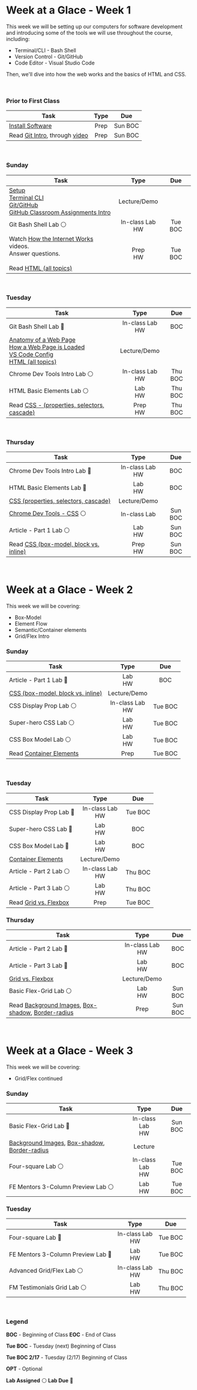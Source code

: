 # Week at a Glace - Week 1

This week we will be setting up our computers for software development and introducing some of the tools we will use throughout the course, including:
* Terminal/CLI - Bash Shell
* Version Control - Git/GitHub
* Code Editor - Visual Studio Code

Then, we'll dive into how the web works and the basics of HTML and CSS.

<br/>

### Prior to First Class

Task | Type | Due 
-------|:-:|:-:
 [Install Software](https://github.com/hoc-courses/shared-resources/blob/main/software-installation.md) | Prep | Sun BOC
Read [Git Intro](https://github.com/hoc-courses/shared-resources/blob/main/git-github-intro.md), through [video](https://www.youtube.com/watch?v=rbZf3lPMOYY&list=PLVYDhqbgYpYXbAL_Hps1Y--THRmaTFipj&index=9) | Prep | Sun BOC

<br/>

### Sunday
Task | Type | Due 
-------|:-:|:-:
[Setup](https://github.com/hoc-courses/shared-resources/blob/main/software-installation.md)<br/>[Terminal CLI](https://github.com/hoc-courses/shared-resources/blob/main/terminal-cli-intro.md)<br/> [Git/GitHub](https://github.com/hoc-courses/shared-resources/blob/main/git-github-intro.md)<br/>  [GitHub Classroom Assignments Intro](https://github.com/hoc-courses/shared-resources/blob/main/github-classroom-intro.md) | Lecture/Demo | 
Git Bash Shell Lab :white_circle:  | In-class Lab <br/>HW | Tue BOC
Watch [How the Internet Works](https://chnn-anne.gitbook.io/html-css/how-the-web-works/dns-tcp-ip-http-html) videos. <br/>Answer questions.<br/><br/> Read [HTML (all topics)](https://chnn-anne.gitbook.io/html-css/html-css-intro/html-intro)  | Prep<br/>HW| Tue BOC |

<br/>

### Tuesday
Task | Type | Due 
-------|:-:|:-:
Git Bash Shell Lab :red_circle: | In-class Lab<br/>HW | BOC
[Anatomy of a Web Page](https://chnn-anne.gitbook.io/html-css/how-the-web-works/anatomy-of-a-web-page) <br/>[How a Web Page is Loaded](https://chnn-anne.gitbook.io/html-css/how-the-web-works/how-a-web-page-gets-loaded)<br/> [VS Code Config](https://github.com/hoc-courses/shared-resources/blob/main/vs-code-intro.md) <br/> [HTML (all topics)](https://chnn-anne.gitbook.io/html-css/html-css-intro/html-intro) | Lecture/Demo | 
Chrome Dev Tools Intro Lab :white_circle: | In-class Lab<br/>HW | Thu BOC
HTML Basic Elements Lab :white_circle: | Lab<br/>HW | Thu BOC
Read [CSS - (properties, selectors, cascade)](https://chnn-anne.gitbook.io/html-css/html-css-intro/css-intro)  | Prep<br/>HW| Thu BOC |

<br/>

### Thursday
Task | Type | Due 
-------|:-:|:-:
Chrome Dev Tools Intro Lab :red_circle: | In-class Lab<br/>HW | BOC
HTML Basic Elements Lab :red_circle: | Lab<br/>HW | BOC
[CSS (properties, selectors, cascade)](https://chnn-anne.gitbook.io/html-css/html-css-intro/css-intro)| Lecture/Demo |
[Chrome Dev Tools - CSS](https://developer.chrome.com/docs/devtools/css/) :white_circle:| In-class Lab | Sun BOC 
Article - Part 1 Lab :white_circle: | Lab<br/>HW | Sun BOC
Read [CSS (box-model, block vs. inline)](https://chnn-anne.gitbook.io/html-css/html-css-intro/css-intro) | Prep<br/>HW| Sun BOC |
<br/>

# Week at a Glace - Week 2

This week we will be covering:
* Box-Model
* Element Flow
* Semantic/Container elements
* Grid/Flex Intro


### Sunday
Task | Type | Due 
-------|:-:|:-:
Article - Part 1 Lab :red_circle: | Lab<br/>HW | BOC
[CSS (box-model, block vs. inline)](https://chnn-anne.gitbook.io/html-css/html-css-intro/css-intro) | Lecture/Demo | |
CSS Display Prop Lab :white_circle: | In-class Lab<br/>HW | Tue BOC
Super-hero CSS Lab :white_circle: | Lab<br/>HW | Tue BOC
CSS Box Model Lab :white_circle: | Lab<br/>HW | Tue BOC
Read [Container Elements](https://chnn-anne.gitbook.io/html-css/html-css-intro/layout/containers) | Prep <br/>|  Tue BOC |
<br/>

### Tuesday
Task | Type | Due 
-------|:-:|:-:
CSS Display Prop Lab :red_circle: | In-class Lab<br/>HW | Tue BOC
Super-hero CSS Lab :red_circle: | Lab<br/>HW | BOC
CSS Box Model Lab :red_circle: | Lab<br/>HW | BOC
[Container Elements](https://chnn-anne.gitbook.io/html-css/html-css-intro/layout/containers) | Lecture/Demo | 
Article - Part 2 Lab :white_circle: | In-class Lab<br/>HW | Thu BOC
Article - Part 3 Lab :white_circle: | Lab<br/>HW | Thu BOC
Read [Grid vs. Flexbox](https://chnn-anne.gitbook.io/html-css/html-css-intro/layout/grid-vs-flexbox) | Prep | Tue BOC

### Thursday
Task | Type | Due 
-------|:-:|:-:
Article - Part 2 Lab :red_circle: | In-class Lab<br/>HW | BOC
Article - Part 3 Lab :red_circle: | Lab<br/>HW | BOC
[Grid vs. Flexbox](https://chnn-anne.gitbook.io/html-css/html-css-intro/layout/grid-vs-flexbox) | Lecture/Demo | 
Basic Flex-Grid Lab :white_circle: | Lab<br/>HW | Sun BOC
Read [Background Images](https://chnn-anne.gitbook.io/html-css/miscellaneous-topics/background-image), [Box-shadow](https://chnn-anne.gitbook.io/html-css/miscellaneous-topics/box-shadow), [Border-radius](https://chnn-anne.gitbook.io/html-css/miscellaneous-topics/border-radius) | Prep <br/>|  Sun BOC |

<br/>

# Week at a Glace - Week 3

This week we will be covering:
* Grid/Flex continued

### Sunday
Task | Type | Due 
-------|:-:|:-:
Basic Flex-Grid Lab :red_circle: | In-class Lab<br/>HW | Sun BOC
[Background Images](https://chnn-anne.gitbook.io/html-css/miscellaneous-topics/background-image), [Box-shadow](https://chnn-anne.gitbook.io/html-css/miscellaneous-topics/box-shadow), [Border-radius](https://chnn-anne.gitbook.io/html-css/miscellaneous-topics/border-radius)| Lecture| |
Four-square Lab :white_circle: | In-class Lab<br/>HW | Tue BOC
FE Mentors 3-Column Preview Lab :white_circle: | Lab<br/>HW | Tue BOC

### Tuesday
Task | Type | Due 
-------|:-:|:-:
Four-square Lab :red_circle: | In-class Lab<br/>HW | Tue BOC
FE Mentors 3-Column Preview Lab :red_circle: | Lab<br/>HW | Tue BOC
Advanced Grid/Flex Lab :white_circle: | In-class Lab<br/>HW | Thu BOC
FM Testimonials Grid Lab :white_circle: | Lab<br/>HW | Thu BOC

<br/>

### Legend

 **BOC** - Beginning of Class
 **EOC** - End of Class

 **Tue BOC** - Tuesday (next) Beginning of Class

 **Tue BOC 2/17** - Tuesday (2/17) Beginning of Class

 **OPT** - Optional

 **Lab Assigned** :white_circle: 
 **Lab Due** :red_circle:


